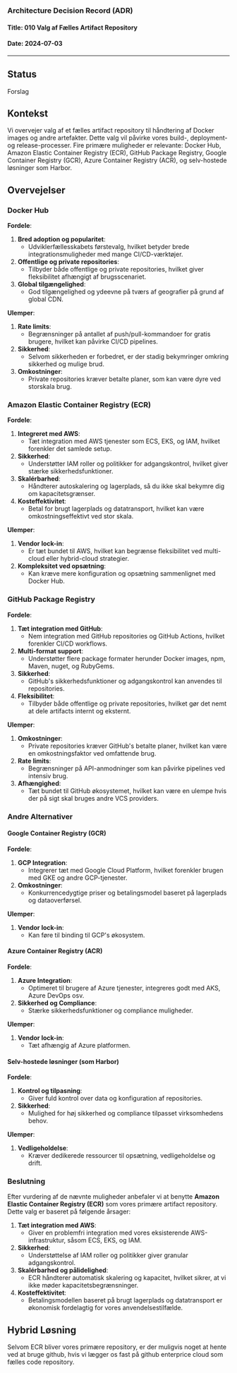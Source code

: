 ### Architecture Decision Record (ADR)

#### Title: 010 Valg af Fælles Artifact Repository

#### Date: 2024-07-03

---

## Status

Forslag

## Kontekst

Vi overvejer valg af et fælles artifact repository til håndtering af Docker images og andre artefakter. Dette valg vil påvirke vores build-, deployment- og release-processer. Fire primære muligheder er relevante: Docker Hub, Amazon Elastic Container Registry (ECR), GitHub Package Registry, Google Container Registry (GCR), Azure Container Registry (ACR), og selv-hostede løsninger som Harbor.

## Overvejelser

### Docker Hub

**Fordele**:
1. **Bred adoption og popularitet**:
   - Udviklerfællesskabets førstevalg, hvilket betyder brede integrationsmuligheder med mange CI/CD-værktøjer.
2. **Offentlige og private repositories**:
   - Tilbyder både offentlige og private repositories, hvilket giver fleksibilitet afhængigt af brugsscenariet.
3. **Global tilgængelighed**:
   - God tilgængelighed og ydeevne på tværs af geografier på grund af global CDN.

**Ulemper**:
1. **Rate limits**:
   - Begrænsninger på antallet af push/pull-kommandoer for gratis brugere, hvilket kan påvirke CI/CD pipelines.
2. **Sikkerhed**:
   - Selvom sikkerheden er forbedret, er der stadig bekymringer omkring sikkerhed og mulige brud.
3. **Omkostninger**:
   - Private repositories kræver betalte planer, som kan være dyre ved storskala brug.

### Amazon Elastic Container Registry (ECR)

**Fordele**:
1. **Integreret med AWS**:
   - Tæt integration med AWS tjenester som ECS, EKS, og IAM, hvilket forenkler det samlede setup.
2. **Sikkerhed**:
   - Understøtter IAM roller og politikker for adgangskontrol, hvilket giver stærke sikkerhedsfunktioner.
3. **Skalérbarhed**:
   - Håndterer autoskalering og lagerplads, så du ikke skal bekymre dig om kapacitetsgrænser.
4. **Kosteffektivitet**:
   - Betal for brugt lagerplads og datatransport, hvilket kan være omkostningseffektivt ved stor skala.

**Ulemper**:
1. **Vendor lock-in**:
   - Er tæt bundet til AWS, hvilket kan begrænse fleksibilitet ved multi-cloud eller hybrid-cloud strategier.
2. **Kompleksitet ved opsætning**:
   - Kan kræve mere konfiguration og opsætning sammenlignet med Docker Hub.

### GitHub Package Registry

**Fordele**:
1. **Tæt integration med GitHub**:
   - Nem integration med GitHub repositories og GitHub Actions, hvilket forenkler CI/CD workflows.
2. **Multi-format support**:
   - Understøtter flere package formater herunder Docker images, npm, Maven, nuget, og RubyGems.
3. **Sikkerhed**:
   - GitHub's sikkerhedsfunktioner og adgangskontrol kan anvendes til repositories.
4. **Fleksibilitet**:
   - Tilbyder både offentlige og private repositories, hvilket gør det nemt at dele artifacts internt og eksternt.

**Ulemper**:
1. **Omkostninger**:
   - Private repositories kræver GitHub's betalte planer, hvilket kan være en omkostningsfaktor ved omfattende brug.
2. **Rate limits**:
   - Begrænsninger på API-anmodninger som kan påvirke pipelines ved intensiv brug.
3. **Afhængighed**:
   - Tæt bundet til GitHub økosystemet, hvilket kan være en ulempe hvis der på sigt skal bruges andre VCS providers.

### Andre Alternativer

#### Google Container Registry (GCR)
**Fordele**:
1. **GCP Integration**:
   - Integrerer tæt med Google Cloud Platform, hvilket forenkler brugen med GKE og andre GCP-tjenester.
2. **Omkostninger**:
   - Konkurrencedygtige priser og betalingsmodel baseret på lagerplads og dataoverførsel.

**Ulemper**:
1. **Vendor lock-in**:
   - Kan føre til binding til GCP's økosystem.

#### Azure Container Registry (ACR)
**Fordele**:
1. **Azure Integration**:
   - Optimeret til brugere af Azure tjenester, integreres godt med AKS, Azure DevOps osv.
2. **Sikkerhed og Compliance**:
   - Stærke sikkerhedsfunktioner og compliance muligheder.

**Ulemper**:
1. **Vendor lock-in**:
   - Tæt afhængig af Azure platformen.

#### Selv-hostede løsninger (som Harbor)
**Fordele**:
1. **Kontrol og tilpasning**:
   - Giver fuld kontrol over data og konfiguration af repositories.
2. **Sikkerhed**:
   - Mulighed for høj sikkerhed og compliance tilpasset virksomhedens behov.

**Ulemper**:
1. **Vedligeholdelse**:
   - Kræver dedikerede ressourcer til opsætning, vedligeholdelse og drift.

### Beslutning

Efter vurdering af de nævnte muligheder anbefaler vi at benytte **Amazon Elastic Container Registry (ECR)** som vores primære artifact repository. Dette valg er baseret på følgende årsager:

1. **Tæt integration med AWS**:
   - Giver en problemfri integration med vores eksisterende AWS-infrastruktur, såsom ECS, EKS, og IAM.
2. **Sikkerhed**:
   - Understøttelse af IAM roller og politikker giver granular adgangskontrol.
3. **Skalérbarhed og pålidelighed**:
   - ECR håndterer automatisk skalering og kapacitet, hvilket sikrer, at vi ikke møder kapacitetsbegrænsninger.
4. **Kosteffektivitet**:
   - Betalingsmodellen baseret på brugt lagerplads og datatransport er økonomisk fordelagtig for vores anvendelsestilfælde.

## Hybrid Løsning

Selvom ECR bliver vores primære repository, er der muligvis noget at hente ved at bruge github, hvis vi lægger os fast på github enterprice cloud som fælles code repository.

